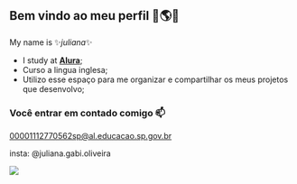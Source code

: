 ## Bem vindo ao meu perfil 💟🌎😍

My name is ✨_juliana_✨

- I study at **[Alura](https://ww.alura.com.br)**;
- Curso a lingua inglesa;
- Utilizo esse espaço para me organizar e compartilhar os meus projetos que desenvolvo;

### Você entrar em contado comigo 📫 

00001112770562sp@al.educacao.sp.gov.br

insta: @juliana.gabi.oliveira

![](https://media1.tenor.com/m/4lgW8L1KAO4AAAAC/arquitecto.gif)



